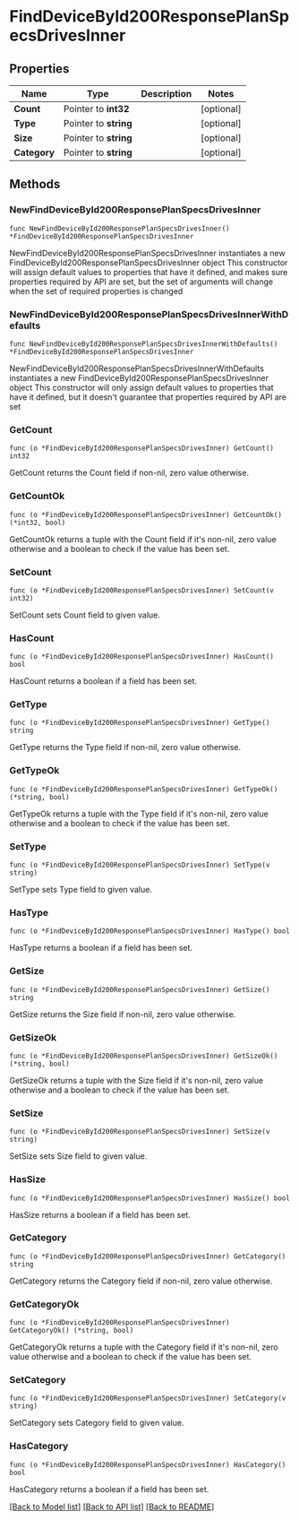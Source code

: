 # FindDeviceById200ResponsePlanSpecsDrivesInner

## Properties

Name | Type | Description | Notes
------------ | ------------- | ------------- | -------------
**Count** | Pointer to **int32** |  | [optional] 
**Type** | Pointer to **string** |  | [optional] 
**Size** | Pointer to **string** |  | [optional] 
**Category** | Pointer to **string** |  | [optional] 

## Methods

### NewFindDeviceById200ResponsePlanSpecsDrivesInner

`func NewFindDeviceById200ResponsePlanSpecsDrivesInner() *FindDeviceById200ResponsePlanSpecsDrivesInner`

NewFindDeviceById200ResponsePlanSpecsDrivesInner instantiates a new FindDeviceById200ResponsePlanSpecsDrivesInner object
This constructor will assign default values to properties that have it defined,
and makes sure properties required by API are set, but the set of arguments
will change when the set of required properties is changed

### NewFindDeviceById200ResponsePlanSpecsDrivesInnerWithDefaults

`func NewFindDeviceById200ResponsePlanSpecsDrivesInnerWithDefaults() *FindDeviceById200ResponsePlanSpecsDrivesInner`

NewFindDeviceById200ResponsePlanSpecsDrivesInnerWithDefaults instantiates a new FindDeviceById200ResponsePlanSpecsDrivesInner object
This constructor will only assign default values to properties that have it defined,
but it doesn't guarantee that properties required by API are set

### GetCount

`func (o *FindDeviceById200ResponsePlanSpecsDrivesInner) GetCount() int32`

GetCount returns the Count field if non-nil, zero value otherwise.

### GetCountOk

`func (o *FindDeviceById200ResponsePlanSpecsDrivesInner) GetCountOk() (*int32, bool)`

GetCountOk returns a tuple with the Count field if it's non-nil, zero value otherwise
and a boolean to check if the value has been set.

### SetCount

`func (o *FindDeviceById200ResponsePlanSpecsDrivesInner) SetCount(v int32)`

SetCount sets Count field to given value.

### HasCount

`func (o *FindDeviceById200ResponsePlanSpecsDrivesInner) HasCount() bool`

HasCount returns a boolean if a field has been set.

### GetType

`func (o *FindDeviceById200ResponsePlanSpecsDrivesInner) GetType() string`

GetType returns the Type field if non-nil, zero value otherwise.

### GetTypeOk

`func (o *FindDeviceById200ResponsePlanSpecsDrivesInner) GetTypeOk() (*string, bool)`

GetTypeOk returns a tuple with the Type field if it's non-nil, zero value otherwise
and a boolean to check if the value has been set.

### SetType

`func (o *FindDeviceById200ResponsePlanSpecsDrivesInner) SetType(v string)`

SetType sets Type field to given value.

### HasType

`func (o *FindDeviceById200ResponsePlanSpecsDrivesInner) HasType() bool`

HasType returns a boolean if a field has been set.

### GetSize

`func (o *FindDeviceById200ResponsePlanSpecsDrivesInner) GetSize() string`

GetSize returns the Size field if non-nil, zero value otherwise.

### GetSizeOk

`func (o *FindDeviceById200ResponsePlanSpecsDrivesInner) GetSizeOk() (*string, bool)`

GetSizeOk returns a tuple with the Size field if it's non-nil, zero value otherwise
and a boolean to check if the value has been set.

### SetSize

`func (o *FindDeviceById200ResponsePlanSpecsDrivesInner) SetSize(v string)`

SetSize sets Size field to given value.

### HasSize

`func (o *FindDeviceById200ResponsePlanSpecsDrivesInner) HasSize() bool`

HasSize returns a boolean if a field has been set.

### GetCategory

`func (o *FindDeviceById200ResponsePlanSpecsDrivesInner) GetCategory() string`

GetCategory returns the Category field if non-nil, zero value otherwise.

### GetCategoryOk

`func (o *FindDeviceById200ResponsePlanSpecsDrivesInner) GetCategoryOk() (*string, bool)`

GetCategoryOk returns a tuple with the Category field if it's non-nil, zero value otherwise
and a boolean to check if the value has been set.

### SetCategory

`func (o *FindDeviceById200ResponsePlanSpecsDrivesInner) SetCategory(v string)`

SetCategory sets Category field to given value.

### HasCategory

`func (o *FindDeviceById200ResponsePlanSpecsDrivesInner) HasCategory() bool`

HasCategory returns a boolean if a field has been set.


[[Back to Model list]](../README.md#documentation-for-models) [[Back to API list]](../README.md#documentation-for-api-endpoints) [[Back to README]](../README.md)


